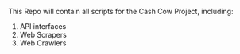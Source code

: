 This Repo will contain all scripts for the Cash Cow Project, including:

1) API interfaces
2) Web Scrapers
3) Web Crawlers

